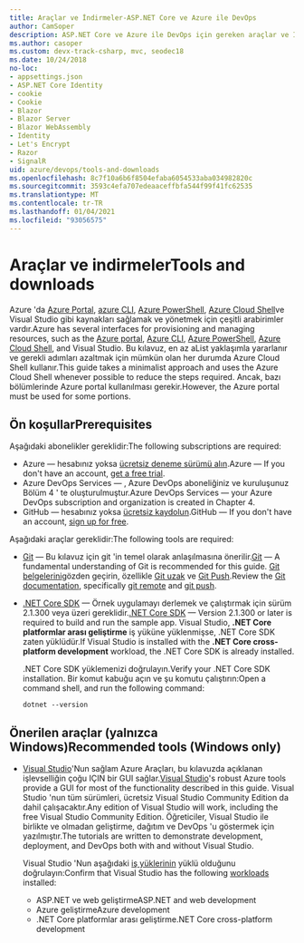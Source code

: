 ```yaml
---
title: Araçlar ve İndirmeler-ASP.NET Core ve Azure ile DevOps
author: CamSoper
description: ASP.NET Core ve Azure ile DevOps için gereken araçlar ve İndirmeler.
ms.author: casoper
ms.custom: devx-track-csharp, mvc, seodec18
ms.date: 10/24/2018
no-loc:
- appsettings.json
- ASP.NET Core Identity
- cookie
- Cookie
- Blazor
- Blazor Server
- Blazor WebAssembly
- Identity
- Let's Encrypt
- Razor
- SignalR
uid: azure/devops/tools-and-downloads
ms.openlocfilehash: 8c7f10a6b6f8504efaba6054533aba034982820c
ms.sourcegitcommit: 3593c4efa707edeaaceffbfa544f99f41fc62535
ms.translationtype: MT
ms.contentlocale: tr-TR
ms.lasthandoff: 01/04/2021
ms.locfileid: "93056575"
---
```

# <a name="tools-and-downloads"></a><span data-ttu-id="49100-103">Araçlar ve indirmeler</span><span class="sxs-lookup"><span data-stu-id="49100-103">Tools and downloads</span></span>

<span data-ttu-id="49100-104">Azure 'da [Azure Portal](https://portal.azure.com), [azure CLI](/cli/azure/), [Azure PowerShell](/powershell/azure/overview), [Azure Cloud Shell](https://shell.azure.com/bash)ve Visual Studio gibi kaynakları sağlamak ve yönetmek için çeşitli arabirimler vardır.</span><span class="sxs-lookup"><span data-stu-id="49100-104">Azure has several interfaces for provisioning and managing resources, such as the [Azure portal](https://portal.azure.com), [Azure CLI](/cli/azure/), [Azure PowerShell](/powershell/azure/overview), [Azure Cloud Shell](https://shell.azure.com/bash), and Visual Studio.</span></span> <span data-ttu-id="49100-105">Bu kılavuz, en az aList yaklaşımla yararlanır ve gerekli adımları azaltmak için mümkün olan her durumda Azure Cloud Shell kullanır.</span><span class="sxs-lookup"><span data-stu-id="49100-105">This guide takes a minimalist approach and uses the Azure Cloud Shell whenever possible to reduce the steps required.</span></span> <span data-ttu-id="49100-106">Ancak, bazı bölümlerinde Azure portal kullanılması gerekir.</span><span class="sxs-lookup"><span data-stu-id="49100-106">However, the Azure portal must be used for some portions.</span></span>

## <a name="prerequisites"></a><span data-ttu-id="49100-107">Ön koşullar</span><span class="sxs-lookup"><span data-stu-id="49100-107">Prerequisites</span></span>

<span data-ttu-id="49100-108">Aşağıdaki abonelikler gereklidir:</span><span class="sxs-lookup"><span data-stu-id="49100-108">The following subscriptions are required:</span></span>

* <span data-ttu-id="49100-109">Azure &mdash; hesabınız yoksa [ücretsiz deneme sürümü alın](https://azure.microsoft.com/free/dotnet/).</span><span class="sxs-lookup"><span data-stu-id="49100-109">Azure &mdash; If you don't have an account, [get a free trial](https://azure.microsoft.com/free/dotnet/).</span></span>
* <span data-ttu-id="49100-110">Azure DevOps Services &mdash; , Azure DevOps aboneliğiniz ve kuruluşunuz Bölüm 4 ' te oluşturulmuştur.</span><span class="sxs-lookup"><span data-stu-id="49100-110">Azure DevOps Services &mdash; your Azure DevOps subscription and organization is created in Chapter 4.</span></span>
* <span data-ttu-id="49100-111">GitHub &mdash; hesabınız yoksa [ücretsiz kaydolun](https://github.com/join).</span><span class="sxs-lookup"><span data-stu-id="49100-111">GitHub &mdash; If you don't have an account, [sign up for free](https://github.com/join).</span></span>

<span data-ttu-id="49100-112">Aşağıdaki araçlar gereklidir:</span><span class="sxs-lookup"><span data-stu-id="49100-112">The following tools are required:</span></span>

* <span data-ttu-id="49100-113">[Git](https://git-scm.com/downloads) &mdash; Bu kılavuz için git 'in temel olarak anlaşılmasına önerilir.</span><span class="sxs-lookup"><span data-stu-id="49100-113">[Git](https://git-scm.com/downloads) &mdash; A fundamental understanding of Git is recommended for this guide.</span></span> <span data-ttu-id="49100-114">[Git belgelerini](https://git-scm.com/doc)gözden geçirin, özellikle [Git uzak](https://git-scm.com/docs/git-remote) ve [Git Push](https://git-scm.com/docs/git-push).</span><span class="sxs-lookup"><span data-stu-id="49100-114">Review the [Git documentation](https://git-scm.com/doc), specifically [git remote](https://git-scm.com/docs/git-remote) and [git push](https://git-scm.com/docs/git-push).</span></span>
* <span data-ttu-id="49100-115">[.NET Core SDK](https://dotnet.microsoft.com/download/) &mdash; Örnek uygulamayı derlemek ve çalıştırmak için sürüm 2.1.300 veya üzeri gereklidir.</span><span class="sxs-lookup"><span data-stu-id="49100-115">[.NET Core SDK](https://dotnet.microsoft.com/download/) &mdash; Version 2.1.300 or later is required to build and run the sample app.</span></span> <span data-ttu-id="49100-116">Visual Studio, **.NET Core platformlar arası geliştirme** iş yüküne yüklenmişse, .NET Core SDK zaten yüklüdür.</span><span class="sxs-lookup"><span data-stu-id="49100-116">If Visual Studio is installed with the **.NET Core cross-platform development** workload, the .NET Core SDK is already installed.</span></span>

    <span data-ttu-id="49100-117">.NET Core SDK yüklemenizi doğrulayın.</span><span class="sxs-lookup"><span data-stu-id="49100-117">Verify your .NET Core SDK installation.</span></span> <span data-ttu-id="49100-118">Bir komut kabuğu açın ve şu komutu çalıştırın:</span><span class="sxs-lookup"><span data-stu-id="49100-118">Open a command shell, and run the following command:</span></span>

    ```dotnetcli
    dotnet --version
    ```

## <a name="recommended-tools-windows-only"></a><span data-ttu-id="49100-119">Önerilen araçlar (yalnızca Windows)</span><span class="sxs-lookup"><span data-stu-id="49100-119">Recommended tools (Windows only)</span></span>

* <span data-ttu-id="49100-120">[Visual Studio](https://visualstudio.microsoft.com)'Nun sağlam Azure Araçları, bu kılavuzda açıklanan işlevselliğin çoğu IÇIN bir GUI sağlar.</span><span class="sxs-lookup"><span data-stu-id="49100-120">[Visual Studio](https://visualstudio.microsoft.com)'s robust Azure tools provide a GUI for most of the functionality described in this guide.</span></span> <span data-ttu-id="49100-121">Visual Studio 'nun tüm sürümleri, ücretsiz Visual Studio Community Edition da dahil çalışacaktır.</span><span class="sxs-lookup"><span data-stu-id="49100-121">Any edition of Visual Studio will work, including the free Visual Studio Community Edition.</span></span> <span data-ttu-id="49100-122">Öğreticiler, Visual Studio ile birlikte ve olmadan geliştirme, dağıtım ve DevOps 'u göstermek için yazılmıştır.</span><span class="sxs-lookup"><span data-stu-id="49100-122">The tutorials are written to demonstrate development, deployment, and DevOps both with and without Visual Studio.</span></span>

  <span data-ttu-id="49100-123">Visual Studio 'Nun aşağıdaki [iş yüklerinin](/visualstudio/install/modify-visual-studio) yüklü olduğunu doğrulayın:</span><span class="sxs-lookup"><span data-stu-id="49100-123">Confirm that Visual Studio has the following [workloads](/visualstudio/install/modify-visual-studio) installed:</span></span>

  * <span data-ttu-id="49100-124">ASP.NET ve web geliştirme</span><span class="sxs-lookup"><span data-stu-id="49100-124">ASP.NET and web development</span></span>
  * <span data-ttu-id="49100-125">Azure geliştirme</span><span class="sxs-lookup"><span data-stu-id="49100-125">Azure development</span></span>
  * <span data-ttu-id="49100-126">.NET Core platformlar arası geliştirme</span><span class="sxs-lookup"><span data-stu-id="49100-126">.NET Core cross-platform development</span></span>
